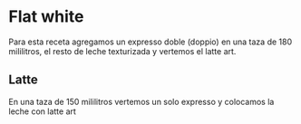 # Flat white

Para esta receta agregamos un expresso doble (doppio) en una taza de 180 mililitros, el resto de leche texturizada y vertemos el latte art. 

## Latte

En una taza de 150 mililitros vertemos un solo expresso y colocamos la leche con latte art